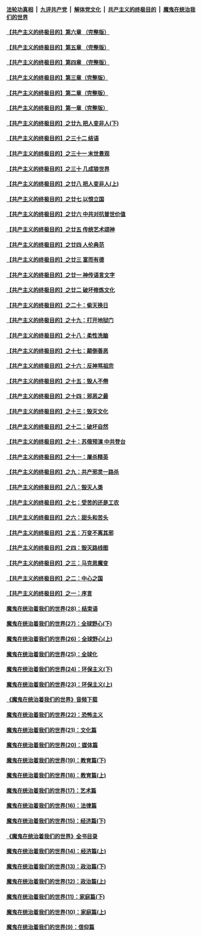 ####  [法轮功真相](../../../../basic/blob/master/README.md?t=06171831) &nbsp;|&nbsp; [九评共产党](../../../../9ping.md/blob/master/README.md?t=06171831) &nbsp;|&nbsp; [解体党文化](../../../../jtdwh.md/blob/master/README.md?t=06171831)  &nbsp;|&nbsp; [共产主义的终极目的](../../../../gczydzjmd.md/blob/master/README.md?t=06171831) &nbsp;|&nbsp; [魔鬼在统治我们的世界](../../../../mgztzwmdsj.md/blob/master/README.md?t=06171831) 

#### [【共产主义的终极目的】第六章 （完整版）](../pages/nsc422/n11428913.md?t=06171831) 

#### [【共产主义的终极目的】第五章 （完整版）](../pages/nsc422/n11428912.md?t=06171831) 

#### [【共产主义的终极目的】第四章 （完整版）](../pages/nsc422/n11428907.md?t=06171831) 

#### [【共产主义的终极目的】第三章（完整版）](../pages/nsc422/n11428848.md?t=06171831) 

#### [【共产主义的终极目的】第二章（完整版）](../pages/nsc422/n11428831.md?t=06171831) 

#### [【共产主义的终极目的】第一章（完整版）](../pages/nsc422/n11417651.md?t=06171831) 

#### [【共产主义的终极目的】之廿九 把人变非人(下)](../pages/nsc422/n11344140.md?t=06171831) 

#### [【共产主义的终极目的】之三十二 结语](../pages/nsc422/n11360535.md?t=06171831) 

#### [【共产主义的终极目的】之三十一 末世景观](../pages/nsc422/n11351129.md?t=06171831) 

#### [【共产主义的终极目的】之三十 几成狼世界](../pages/nsc422/n11348280.md?t=06171831) 

#### [【共产主义的终极目的】之廿八 把人变非人(上)](../pages/nsc422/n11340492.md?t=06171831) 

#### [【共产主义的终极目的】之廿七 以恨立国](../pages/nsc422/n11336944.md?t=06171831) 

#### [【共产主义的终极目的】之廿六 中共对抗普世价值](../pages/nsc422/n11324785.md?t=06171831) 

#### [【共产主义的终极目的】之廿五 传统艺术颂神](../pages/nsc422/n11296396.md?t=06171831) 

#### [【共产主义的终极目的】之廿四 人伦典范](../pages/nsc422/n11296397.md?t=06171831) 

#### [【共产主义的终极目的】之廿三 富而有德](../pages/nsc422/n11283598.md?t=06171831) 

#### [【共产主义的终极目的】之廿一 神传语言文字](../pages/nsc422/n11263265.md?t=06171831) 

#### [【共产主义的终极目的】之廿二 破坏修炼文化](../pages/nsc422/n11245728.md?t=06171831) 

#### [【共产主义的终极目的】之二十：偷天换日](../pages/nsc422/n11238846.md?t=06171831) 

#### [【共产主义的终极目的】之十九：打开地狱门](../pages/nsc422/n11206376.md?t=06171831) 

#### [【共产主义的终极目的】之十八：柔性洗脑](../pages/nsc422/n11199994.md?t=06171831) 

#### [【共产主义的终极目的】之十七：颠倒善恶](../pages/nsc422/n11179782.md?t=06171831) 

#### [【共产主义的终极目的】之十六：反神骂祖宗](../pages/nsc422/n11166798.md?t=06171831) 

#### [【共产主义的终极目的】之十五：毁人不倦](../pages/nsc422/n11166792.md?t=06171831) 

#### [【共产主义的终极目的】之十四：邪恶之最](../pages/nsc422/n11150249.md?t=06171831) 

#### [【共产主义的终极目的】之十三：毁灭文化](../pages/nsc422/n11135227.md?t=06171831) 

#### [【共产主义的终极目的】之十二：破坏自然](../pages/nsc422/n11135214.md?t=06171831) 

#### [【共产主义的终极目的】之十：苏俄预演 中共登台](../pages/nsc422/n11118424.md?t=06171831) 

#### [【共产主义的终极目的】之十一：屠杀精英](../pages/nsc422/n11118442.md?t=06171831) 

#### [【共产主义的终极目的】之九：共产邪灵一路杀](../pages/nsc422/n11114139.md?t=06171831) 

#### [【共产主义的终极目的】之八：毁灭人类](../pages/nsc422/n11108503.md?t=06171831) 

#### [【共产主义的终极目的】之七：受苦的还是工农](../pages/nsc422/n11101809.md?t=06171831) 

#### [【共产主义的终极目的】之六：甜头和苦头](../pages/nsc422/n11096971.md?t=06171831) 

#### [【共产主义的终极目的】之五：万变不离其邪](../pages/nsc422/n11091285.md?t=06171831) 

#### [【共产主义的终极目的】之四：毁灭路线图](../pages/nsc422/n11086284.md?t=06171831) 

#### [【共产主义的终极目的】之三：马克思魔变](../pages/nsc422/n11061941.md?t=06171831) 

#### [【共产主义的终极目的】之二：中心之国](../pages/nsc422/n11047728.md?t=06171831) 

#### [【共产主义的终极目的】之一：序言](../pages/nsc422/n11086077.md?t=06171831) 

#### [魔鬼在统治着我们的世界(28)：结束语](../pages/nsc422/n10936246.md?t=06171831) 

#### [魔鬼在统治着我们的世界(27)：全球野心(下)](../pages/nsc422/n10928319.md?t=06171831) 

#### [魔鬼在统治着我们的世界(26)：全球野心(上)](../pages/nsc422/n10900318.md?t=06171831) 

#### [魔鬼在统治着我们的世界(25)：全球化](../pages/nsc422/n10788205.md?t=06171831) 

#### [魔鬼在统治着我们的世界(24)：环保主义(下)](../pages/nsc422/n10695307.md?t=06171831) 

#### [魔鬼在统治着我们的世界(23)：环保主义(上)](../pages/nsc422/n10688613.md?t=06171831) 

#### [《魔鬼在统治着我们的世界》音频下载](../pages/nsc422/n10635553.md?t=06171831) 

#### [魔鬼在统治着我们的世界(22)：恐怖主义](../pages/nsc422/n10614727.md?t=06171831) 

#### [魔鬼在统治着我们的世界(21)：文化篇](../pages/nsc422/n10597706.md?t=06171831) 

#### [魔鬼在统治着我们的世界(20)：媒体篇](../pages/nsc422/n10586579.md?t=06171831) 

#### [魔鬼在统治着我们的世界(19)：教育篇(下)](../pages/nsc422/n10564808.md?t=06171831) 

#### [魔鬼在统治着我们的世界(18)：教育篇(上)](../pages/nsc422/n10526970.md?t=06171831) 

#### [魔鬼在统治着我们的世界(17)：艺术篇](../pages/nsc422/n10499093.md?t=06171831) 

#### [魔鬼在统治着我们的世界(16)：法律篇](../pages/nsc422/n10485969.md?t=06171831) 

#### [魔鬼在统治着我们的世界(15)：经济篇(下)](../pages/nsc422/n10469975.md?t=06171831) 

#### [《魔鬼在统治着我们的世界》全书目录](../pages/nsc422/n10464261.md?t=06171831) 

#### [魔鬼在统治着我们的世界(14)：经济篇(上)](../pages/nsc422/n10457370.md?t=06171831) 

#### [魔鬼在统治着我们的世界(13)：政治篇(下)](../pages/nsc422/n10448270.md?t=06171831) 

#### [魔鬼在统治着我们的世界(12)：政治篇(上)](../pages/nsc422/n10444576.md?t=06171831) 

#### [魔鬼在统治着我们的世界(11)：家庭篇(下)](../pages/nsc422/n10440961.md?t=06171831) 

#### [魔鬼在统治着我们的世界(10)：家庭篇(上)](../pages/nsc422/n10435448.md?t=06171831) 

#### [魔鬼在统治着我们的世界(9)：信仰篇](../pages/nsc422/n10432159.md?t=06171831) 

